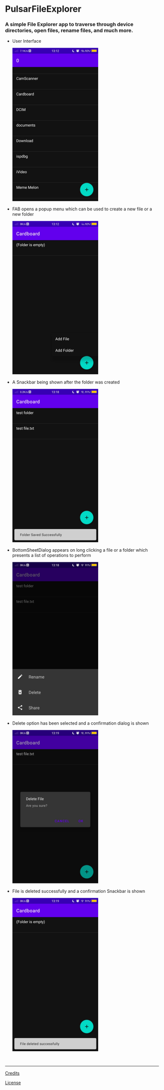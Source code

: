 # PulsarFileExplorer
<h3>A simple File Explorer app to traverse through device directories, open files, rename files, and much more.</h3>
<ul>
  <li>
    <p>User Interface</p>
    <img src="https://github.com/Aurum1611/PulsarFileExplorer/blob/master/screenshots/Screenshot_20200716_131214.jpg?raw=true" height="500px">
  </li>
  
  <li>
    <p>FAB opens a popup menu which can be used to create a new file or a new folder</p>
    <img src="https://github.com/Aurum1611/PulsarFileExplorer/blob/master/screenshots/Screenshot_20200716_131229.jpg?raw=true" height="500px">
  </li>
  
  <li>
    <p>A Snackbar being shown after the folder was created</p>
    <img src="https://github.com/Aurum1611/PulsarFileExplorer/blob/master/screenshots/Screenshot_20200716_131843.jpg?raw=true" height="500px">
  </li>
  
  <li>
    <p>BottomSheetDialog appears on long clicking a file or a folder which presents a list of operations to perform</p>
    <img src="https://github.com/Aurum1611/PulsarFileExplorer/blob/master/screenshots/Screenshot_20200716_131849.jpg?raw=true" height="500px">
  </li>
  
  <li>
    <p>Delete option has been selected and a confirmation dialog is shown</p>
    <img src="https://github.com/Aurum1611/PulsarFileExplorer/blob/master/screenshots/Screenshot_20200716_131922.jpg?raw=true" height="500px">
  </li>

  <li>
    <p>File is deleted successfully and a confirmation Snackbar is shown</p>
    <img src="https://github.com/Aurum1611/PulsarFileExplorer/blob/master/screenshots/Screenshot_20200716_131925.jpg?raw=true" height="500px">
  </li>
</ul>
<br>
<hr>
<a href="https://github.com/Aurum1611/PulsarFileExplorer/blob/master/CREDITS.md">Credits</a>

<a href="https://github.com/Aurum1611/PulsarFileExplorer/blob/master/LICENSE">License</a>
